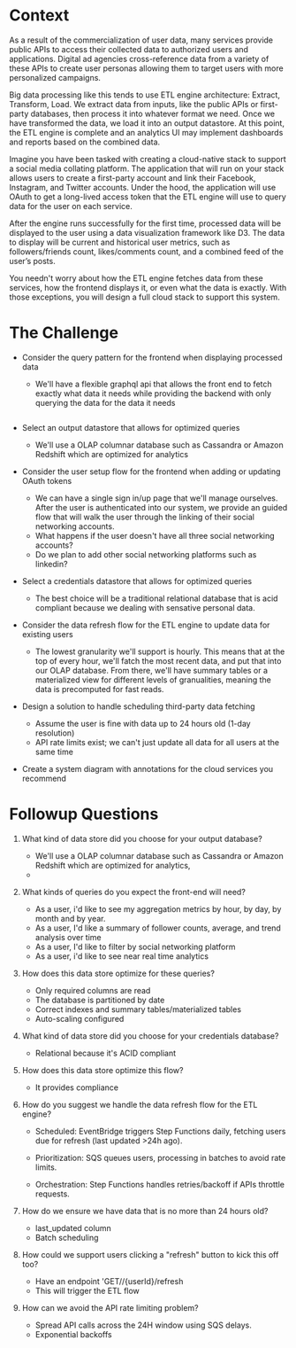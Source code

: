 # Context

As a result of the commercialization of user data, many services provide public APIs to access their collected data to authorized users and applications. Digital ad agencies cross-reference data from a variety of these APIs to create user personas allowing them to target users with more personalized campaigns.

Big data processing like this tends to use ETL engine architecture: Extract, Transform, Load. We extract data from inputs, like the public APIs or first-party databases, then process it into whatever format we need. Once we have transformed the data, we load it into an output datastore. At this point, the ETL engine is complete and an analytics UI may implement dashboards and reports based on the combined data.

Imagine you have been tasked with creating a cloud-native stack to support a social media collating platform. The application that will run on your stack allows users to create a first-party account and link their Facebook, Instagram, and Twitter accounts. Under the hood, the application will use OAuth to get a long-lived access token that the ETL engine will use to query data for the user on each service. 

After the engine runs successfully for the first time, processed data will be displayed to the user using a data visualization framework like D3. The data to display will be current and historical user metrics, such as followers/friends count, likes/comments count, and a combined feed of the user’s posts.

You needn't worry about how the ETL engine fetches data from these services, how the frontend displays it, or even what the data is exactly. With those exceptions, you will design a full cloud stack to support this system.

# The Challenge

- Consider the query pattern for the frontend when displaying processed data

    - We'll have a flexible graphql api that allows the front end to fetch exactly what data it needs while providing the backend with only querying the data for the data it needs
```javascript

```

- Select an output datastore that allows for optimized queries
    - We'll use a OLAP columnar database such as Cassandra or Amazon Redshift which are optimized for analytics 

- Consider the user setup flow for the frontend when adding or updating OAuth tokens
    - We can have a single sign in/up page that we'll manage ourselves. After the user is authenticated into our system, we provide an guided flow that will walk the user through the linking of their social networking accounts. 
    - What happens if the user doesn't have all three social networking accounts? 
    - Do we plan to add other social networking platforms such as linkedin? 

- Select a credentials datastore that allows for optimized queries
    - The best choice will be a traditional relational database that is acid compliant because we dealing with sensative personal data. 

- Consider the data refresh flow for the ETL engine to update data for existing users
    - The lowest granularity we'll support is hourly.  This means that at the top of every hour, we'll fatch the most recent data, and put that into our OLAP database. From there, we'll have summary tables or a materialized view for different levels of granualities, meaning the data is precomputed for fast reads.  

- Design a solution to handle scheduling third-party data fetching
  - Assume the user is fine with data up to 24 hours old (1-day resolution)
  - API rate limits exist; we can't just update all data for all users at the same time

- Create a system diagram with annotations for the cloud services you recommend

# Followup Questions

1. What kind of data store did you choose for your output database?
    -  We'll use a OLAP columnar database such as Cassandra or Amazon Redshift which are optimized for analytics, 
    - 
2. What kinds of queries do you expect the front-end will need?
    - As a user, i'd like to see my aggregation metrics by hour, by day, by month and by year. 
    - As a user, I'd like a summary of follower counts, average, and trend analysis over time 
    - As a user, I'd like to filter by social networking platform 
    - As a user, i'd like to see near real time analytics 

3. How does this data store optimize for these queries?
    - Only required columns are read
    - The database is partitioned by date 
    - Correct indexes and summary tables/materialized tables 
    - Auto-scaling configured 

4. What kind of data store did you choose for your credentials database?
    - Relational because it's ACID compliant 

5. How does this data store optimize this flow?
    - It provides compliance 

6. How do you suggest we handle the data refresh flow for the ETL engine?
    - Scheduled: EventBridge triggers Step Functions daily, fetching users due for refresh (last updated >24h ago).

    - Prioritization: SQS queues users, processing in batches to avoid rate limits.

    - Orchestration: Step Functions handles retries/backoff if APIs throttle requests.

7. How do we ensure we have data that is no more than 24 hours old?
    - last_updated column
    - Batch scheduling 

8. How could we support users clicking a "refresh" button to kick this off too?
    - Have an endpoint 'GET//{userId}/refresh
    - This will trigger the ETL flow 

9. How can we avoid the API rate limiting problem?
    - Spread API calls across the 24H window using SQS delays. 
    - Exponential backoffs